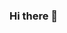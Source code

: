 ### Hi there 👋

<!--
**Jenishgondaliya/Jenishgondaliya** is a ✨ _special_ ✨ repository because its `README.md` (this file) appears on your GitHub profile.

Here are some ideas to get you started:

👋 Hi, I’m Jenish Gondaliya
👀 I’m interested in BlockChain, NodeJs, Solidity, Web3Js, NestJs.
🌱 I’m currently learning Blocakchain.
💞️ I’m looking to collaborate on Solidity, Web3Js, NodeJs, NestJs.
📫 Reach me BY Email gondaliyajenish2003@gmail.com
-->
